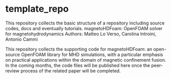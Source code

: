 # template_repo
This repository collects the basic structure of a repository including source codes, docs and eventually tutorials.
magnetoHDFoam: OpenFOAM solver for magnetohydrodynamics Authors: Matteo Lo Verso, Carolina Introini, Antonio Cammi

This repository collects the supporting code for magnetoHDFoam: an open-source OpenFOAM library for MHD simulations, with a particular emphasis on practical applications within the domain of magnetic confinement fusion. In the coming months, the code files will be published here once the peer-review process of the related paper will be completed.

